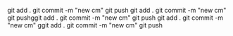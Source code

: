 git add . git commit -m "new cm" git push git add . git commit -m "new cm" git
pushggit add . git commit -m "new cm" git push git add . git commit -m "new cm"
ggit add .
git commit -m "new cm"
git push